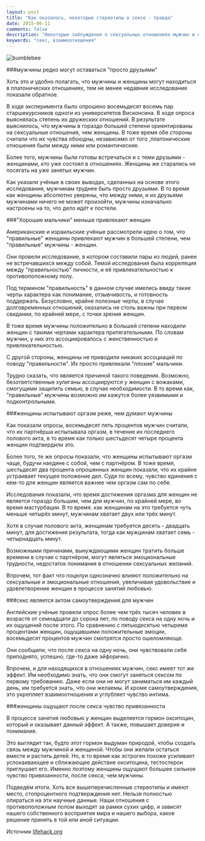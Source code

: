 ```yaml
---
layout: post
title: "Как оказалось, некоторые стереотипы о сексе - правда"
date: 2015-06-11
comments: false
description: "Некоторые заблуждения о сексуальных отношениях мужчин и женщин на поверку оказались не совсем заблуждениями"
keywords: "секс, взаимоотношения"
---
```


![bumblebee](http://s019.radikal.ru/i611/1506/20/d719790f067c.jpg "bumblebee")

###мужчины редко могут оставаться "просто друзьями"

Хоть это и удобно полагать, что мужчины и женщины могут находиться в платонических отношениях, тем не менее недавние исследования показали обратное.

В ходе эксперимента было опрошено восемьдесят восемь пар старшекурсников одноги из университетов Висконсина. В ходе опроса выяснялась степень их дружеских отношений. В результате выяснилось, что мужчины в гораздо большей степени ориентированы на сексуальные отношения, чем женщины. В тоже время обе стороны считали что их чувства обоюдны, независимо от того ,платонические отношения были между ними или романтические.

Более того, мужчины были готовы встречаться и с теми друзьями - женщинами, кто уже состоял в отношениях. Женщины же старались не посягать на уже занятых мужчин.

Как указали учёные в своих выводах, сделанных на основе этого исследования, мужчинам труднее быть просто друзьями. В то время как женщины абсолютно уверены, что между ними, и их друзьями мужчинами ничего не может произойти, мужчины изначально настроены на то, что дело идёт к постели.

###"Хорошие мальчики" меньше привлекают женщин

Американские и израильские учёные рассмотрели идею о том, что "правильные" женщины привлекают мужчин в большей степени, чем "правильные" мужчины - женщин.

Они провели исследование, в котором составили пары из людей, ранее не встречавшихся между собой. Темой исследования была корреляция между "правильностью" личности, и её привлекательностью к противоположному полу.

Под термином "правильность" в данном случае имелись ввиду такие черты характера как понимание, отзывчивость, и готовность поддержать. Безусловно, крайне полезные черты, в случае долговременных отношений, оказались не столь важны при первом свидании, по крайней мере, с точки зрения женщин.

В тоже время мужчины положительно в большей степени находили женщин с такими чертами характера притягательными. По словам мужчин, у них это ассоциировалось с женственностью и привлекательностью.

С другой стороны, женщины не приводили никаких ассоциаций по поводу "правильности". Их просто привлекали "плохие" мальчики.

Трудно сказать, что является причиной такого поведения. Возможно, безответственные хулиганы ассоциируются у женщин с вожаками, смогущими защитить семью, в случае необходимости. В то время как, "правильные" мужчины возможно им кажутся более уязвимыми и подконтрольными.

###женщины испытывают оргазм реже, чем думают мужчины

Как показали опросы, восемьдесят пять процентов мужчин считали, что их партнёрша испытывала оргазм, в течение их последнего полового акта, в то время как только шестьдесят четыре процента женщин подтвердили это. 

Более того, те же опросы показали, что женщины испытывают оргазм чаще, будучи наедине с собой, чем с партнёром. В тоже время, шестьдесят два процента опрошенных женщин показали, что их крайне устраивает текущее положение дел. Судя по всему, чувство единения с кем-то для женщин является важнее чем оргазм сам по себе.

Исследования показали, что время достижения оргазма для женщин не является гораздо большим, чем для мужчин, по крайней мере, во время мастурбации. В то время. как женщинам на это требуется чуть меньше четырёх минут, мужчинам хватает двух или трёх минут.

Хотя в случае полового акта, женщинам требуется десять - двадцать минут, для достижения результата, тогда как мужцинам хватает семь - четырнадцать минут.

Возможными причинами, вынуждающими женщин тратить больше времени в случае с партнёром, могут являться эмоциональные трудности, недостаток понимания в отношении сексуальных желаний.

Впрочем, тот факт что поцелуи однозначно влияют положительно на сексуальные и эмоциональные отношения, увеличивая удовольствие и удовлетворение женщин в процессе занятий любовью.

###секс является актом самоутверждения для мужчин

Английские учёные провели опрос более чем трёх тысяч человек в возрасте от семнадцати до сорока лет, по поводу секса на одну ночь и их ощущений после этого. По сравнению с пятьюдесятью четыремя процентами женщин, ощущавшими положительные эмоции, восемьдесят процентов мужчин смотрятся просто ошеломляюще.

Они сообщили, что после секса на одну ночь, они чувствовали себя приподнято, успешно, где-то даже эйфорично.

Впрочем, и для находящихся в отношениях мужчин, секс имеет тот же эффект. Им необходимо знать, что они смогут заняться сексом по первому требованию. Даже если они не могут заниматься им каждый день, им требуется знать, что они желаемы. И кроме самоутверждения, это укрепляет взаимоотношения и углубляет чувство интима.

###женщины ощущают после секса чувство привязанности

В процессе занятия любовью у женщин выделяется гормон окситоцин, который и оказывает данный эффект. А также, повышает доверие и понимание.

Это выглядит так, будто этот гормон выдуман природой, чтобы создать связь между мужчиной и женщиной. Чтобы они желали остаться вместе и растить детей. Но, в то время как эстроген похоже усиливает успокаивающее и сближающее действие окситоцина, тестостерон приглушает его. Именно поэтому женщины ощущают большее сильное чувство привязанности, после секса, чем мужчины.

Подведём итоги. Хоть все вышеперечисленные стереотипы и имеют место, стопроцентного подтверждения нет. Нельзя полностью опираться на эти научные данные. Наши отношения с противоположным полом выходят за рамки сухих цифр, и зависят нашего собственного восприятия мира и нашего выбора, какое решение принять в той или иной ситуации.

Источник [lifehack.org](http://www.lifehack.org/articles/communication/5-surprisingly-accurate-gender-stereotypes-about-sex.html)
